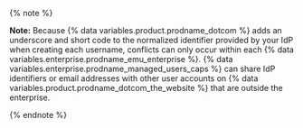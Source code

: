 {% note %}

**Note:** Because {% data variables.product.prodname_dotcom %} adds an underscore and short code to the normalized identifier provided by your IdP when creating each username, conflicts can only occur within each {% data variables.enterprise.prodname_emu_enterprise %}. {% data variables.enterprise.prodname_managed_users_caps %} can share IdP identifiers or email addresses with other user accounts on {% data variables.product.prodname_dotcom_the_website %} that are outside the enterprise.

{% endnote %}
